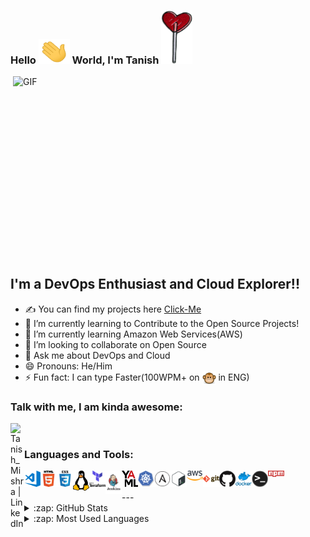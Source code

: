 ### Hello <img src="/gif/Hi.gif" width="50" height="40" > World, I'm Tanish <img src="/icons/heart.png" width="50" height="85" >

<img align="right" alt="GIF" src="https://camo.githubusercontent.com/bee0a9cc6c6f0a1ae3dd51a6c710922caaaa4e335c74a6852a8a7dbf9a608734/68747470733a2f2f692e696d6775722e636f6d2f646b31494737322e676966" width="500" height="320" />


## I'm a DevOps Enthusiast and Cloud Explorer!!
- ✍ You can find my projects here [Click-Me](https://github.com/Tanish-Mishra?tab=repositories)
- 🔭 I’m currently learning to Contribute to the Open Source Projects!
- 🌱 I’m currently learning Amazon Web Services(AWS)
- 👯 I’m looking to collaborate on Open Source
- 💬 Ask me about DevOps and Cloud
- 😄 Pronouns: He/Him
- ⚡ Fun fact: I can type Faster(100WPM+ on [<img align="center" alt="MonkeyType | Tanish" width="22px" src="/icons/monkey.png" />][monkeytype] in ENG)


### Talk with me, I am kinda awesome:
[<img align="left" alt="Tanish_Mishra | LinkedIn" width="22px" src="https://cdn.jsdelivr.net/npm/simple-icons@v3/icons/linkedin.svg" />][linkedin]

<br />

### Languages and Tools:

[<img align="left" alt="Visual Studio Code" width="26px" src="/icons/vs-code.png" />](https://code.visualstudio.com/)
[<img align="left" alt="HTML5" width="26px" src="/icons/html5.png" />](https://developer.mozilla.org/en-US/docs/Glossary/HTML5)
[<img align="left" alt="CSS3" width="26px" src="/icons/css.png" />](https://www.w3schools.com/css/)
[<img align="left" alt="linux" width="26px" src="/icons/linux.png" />](https://www.linux.org/)
[<img align="left" alt="Terraform" width="26px" src="/icons/Terraform.png" />](https://www.terraform.io/)
[<img align="left" alt="Jenkins" width="26px" src="/icons/Jenkins.png" />](https://www.jenkins.io/)
[<img align="left" alt="YAML" width="26px" src="/icons/yaml.png" />](https://yaml.org/)
[<img align="left" alt="Kubernetes" width="26px" src="/icons/kubernetes.png" />](https://kubernetes.io/)
[<img align="left" alt="Ansible" width="26px" src="/icons/ansible.png" />](https://www.ansible.com/)
[<img align="left" alt="Bash" width="26px" src="/icons/bash.png" />](https://www.gnu.org/software/bash/)
[<img align="left" alt="AWS" width="26px" src="/icons/aws.png" />](https://aws.amazon.com/)
[<img align="left" alt="Git" width="26px" src="/icons/git.png" />](https://git-scm.com/)
[<img align="left" alt="GitHub" width="26px" src="/icons/github.png" />](https://github.com/)
[<img align="left" alt="Docker" width="26px" src="/icons/docker.png" />](https://www.docker.com/)
[<img align="left" alt="Terminal" width="26px" src="/icons/terminal.png" />](#)
[<img align="left" alt="npm" width="26px" src="/icons/npm.png" />](https://www.npmjs.com/)

<br />
<br />
---

<details>
  <summary>:zap: GitHub Stats</summary>

  <img align="left" alt="Tanish's GitHub Stats" src="https://github-readme-stats.vercel.app/api?username=tanish-mishra&show_icons=true&hide_border=true" />

</details>

<details>
  <summary>:zap: Most Used Languages</summary>

<img align="left" alt="Tanish's GitHub Top Languages" src="https://github-readme-stats.vercel.app/api/top-langs/?username=tanish-mishra" />

</details>

[Click-Me]: https://github.com/Tanish-Mishra
[github]: https://github.com/Tanish-Mishra
[instagram]: https://www.instagram.com/_tanish_mishra/
[linkedin]: https://www.linkedin.com/in/tanish-mishra-5a7478265/
[monkeytype]: https://www.monkeytype.com/
